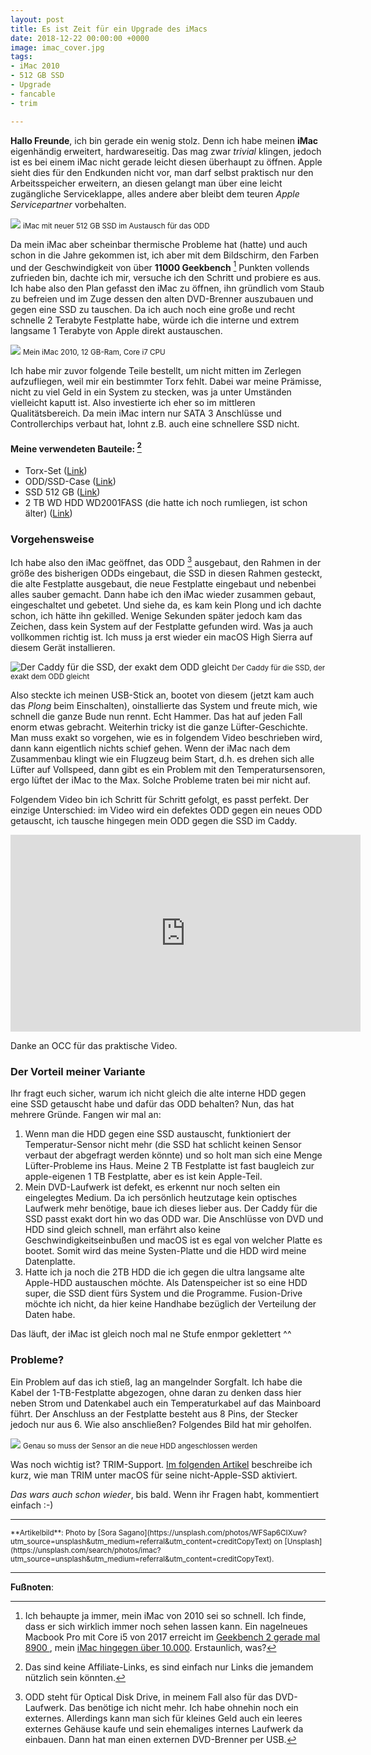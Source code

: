 ```yaml
---
layout: post
title: Es ist Zeit für ein Upgrade des iMacs
date: 2018-12-22 00:00:00 +0000
image: imac_cover.jpg
tags:
- iMac 2010
- 512 GB SSD
- Upgrade
- fancable
- trim

---
```

**Hallo Freunde**, ich bin gerade ein wenig stolz. Denn ich habe meinen **iMac** eigenhändig erweitert, hardwareseitig. Das mag zwar *trivial* klingen, jedoch ist es bei einem iMac nicht gerade leicht diesen überhaupt zu öffnen. Apple sieht dies für den Endkunden nicht vor, man darf selbst praktisch nur den Arbeitsspeicher erweitern, an diesen gelangt man über eine leicht zugängliche Serviceklappe, alles andere aber bleibt dem teuren *Apple Servicepartner* vorbehalten. <!--more-->

![](/assets/2018/12/imac/upgrade.png)
<small>iMac mit neuer 512 GB SSD im Austausch für das ODD</small>

Da mein iMac aber scheinbar thermische Probleme hat (hatte) und auch schon in die Jahre gekommen ist, ich aber mit dem Bildschirm, den Farben und der Geschwindigkeit von über **11000 Geekbench** [^3] Punkten vollends zufrieden bin, dachte ich mir, versuche ich den Schritt und probiere es aus. Ich habe also den Plan gefasst den iMac zu öffnen, ihn gründlich vom Staub zu befreien und im Zuge dessen den alten DVD-Brenner auszubauen und gegen eine SSD zu tauschen. Da ich auch noch eine große und recht schnelle 2 Terabyte Festplatte habe, würde ich die interne und extrem langsame 1 Terabyte von Apple direkt austauschen. 

![](/assets/2018/12/imac/overview.png)
<small>Mein iMac 2010, 12 GB-Ram, Core i7 CPU</small>

Ich habe mir zuvor folgende Teile bestellt, um nicht mitten im Zerlegen aufzufliegen, weil mir ein bestimmter Torx fehlt. Dabei war meine Prämisse, nicht zu viel Geld in ein System zu stecken, was ja unter Umständen vielleicht kaputt ist. Also investierte ich eher so im mittleren Qualitätsbereich. Da mein iMac intern nur SATA 3 Anschlüsse und Controllerchips verbaut hat, lohnt z.B. auch eine schnellere SSD nicht. 

#### Meine verwendeten Bauteile: [^1]

- Torx-Set ([Link](https://www.amazon.de/gp/product/B00445Y48G/ref=oh_aui_detailpage_o00_s01?ie=UTF8&psc=1))
- ODD/SSD-Case ([Link](https://www.amazon.de/gp/product/B00F23Y2BS/ref=oh_aui_detailpage_o00_s00?ie=UTF8&psc=1))
- SSD 512 GB ([Link](https://www.amazon.de/gp/product/B00D1E6RMW/ref=oh_aui_detailpage_o00_s01?ie=UTF8&psc=1))
- 2 TB WD HDD WD2001FASS (die hatte ich noch rumliegen, ist schon älter) ([Link](https://www.amazon.de/Western-Digital-WD2001FASS-interne-Festplatte/dp/B002MD05SA))

### Vorgehensweise

Ich habe also den iMac geöffnet, das ODD [^2] ausgebaut, den Rahmen in der größe des bisherigen ODDs eingebaut, die SSD in diesen Rahmen gesteckt, die alte Festplatte ausgebaut, die neue Festplatte eingebaut und nebenbei alles sauber gemacht. Dann habe ich den iMac wieder zusammen gebaut, eingeschaltet und gebetet. Und siehe da, es kam kein Plong und ich dachte schon, ich hätte ihn gekilled. Wenige Sekunden später jedoch kam das Zeichen, dass kein System auf der Festplatte gefunden wird. Was ja auch vollkommen richtig ist. Ich muss ja erst wieder ein macOS High Sierra auf diesem Gerät installieren. 

![Der Caddy für die SSD, der exakt dem ODD gleicht](/assets/2018/12/imac/caddy.jpg)
<small>Der Caddy für die SSD, der exakt dem ODD gleicht</small>

Also steckte ich meinen USB-Stick an, bootet von diesem (jetzt kam auch das *Plong* beim Einschalten), oinstallierte das System und freute mich, wie schnell die ganze Bude nun rennt. Echt Hammer. Das hat auf jeden Fall enorm etwas gebracht. Weiterhin tricky ist die ganze Lüfter-Geschichte. Man muss exakt so vorgehen, wie es in folgendem Video beschrieben wird, dann kann eigentlich nichts schief gehen. Wenn der iMac nach dem Zusammenbau klingt wie ein Flugzeug beim Start, d.h. es drehen sich alle Lüfter auf Vollspeed, dann gibt es ein Problem mit den Temperatursensoren, ergo lüftet der iMac to the Max. Solche Probleme traten bei mir nicht auf.

Folgendem Video bin ich Schritt für Schritt gefolgt, es passt perfekt. Der einzige Unterschied: im Video wird ein defektes ODD gegen ein neues ODD getauscht, ich tausche hingegen mein ODD gegen die SSD im Caddy.

<div align="center">
	<iframe width="560" height="315" src="https://www.youtube.com/embed/NhikeiS3qho" frameborder="0" allow="accelerometer; autoplay; encrypted-media; gyroscope; picture-in-picture" allowfullscreen></iframe>
</div>

Danke an OCC für das praktische Video.

### Der Vorteil meiner Variante
Ihr fragt euch sicher, warum ich nicht gleich die alte interne HDD gegen eine SSD getauscht habe und dafür das ODD behalten? Nun, das hat mehrere Gründe. Fangen wir mal an:

1. Wenn man die HDD gegen eine SSD austauscht, funktioniert der Temperatur-Sensor nicht mehr (die SSD hat schlicht keinen Sensor verbaut der abgefragt werden könnte) und so holt man sich eine Menge Lüfter-Probleme ins Haus. Meine 2 TB Festplatte ist fast baugleich zur apple-eigenen 1 TB Festplatte, aber es ist kein Apple-Teil.
2. Mein DVD-Laufwerk ist defekt, es erkennt nur noch selten ein eingelegtes Medium. Da ich persönlich heutzutage kein optisches Laufwerk mehr benötige, baue ich dieses lieber aus. Der Caddy für die SSD passt exakt dort hin wo das ODD war. Die Anschlüsse von DVD und HDD sind gleich schnell, man erfährt also keine Geschwindigkeitseinbußen und macOS ist es egal von welcher Platte es bootet. Somit wird das meine Systen-Platte und die HDD wird meine Datenplatte.
3. Hatte ich ja noch die 2TB HDD die ich gegen die ultra langsame alte Apple-HDD austauschen möchte. Als Datenspeicher ist so eine HDD super, die SSD dient fürs System und die Programme. Fusion-Drive möchte ich nicht, da hier keine Handhabe bezüglich der Verteilung der Daten habe.

Das läuft, der iMac ist gleich noch mal ne Stufe enmpor geklettert ^^ 

### Probleme?
Ein Problem auf das ich stieß, lag an mangelnder Sorgfalt. Ich habe die Kabel der 1-TB-Festplatte abgezogen, ohne daran zu denken dass hier neben Strom und Datenkabel auch ein Temperaturkabel auf das Mainboard führt. Der Anschluss an der Festplatte besteht aus 8 Pins, der Stecker jedoch nur aus 6. Wie also anschließen? Folgendes Bild hat mir geholfen.

![](/assets/2018/12/imac/fan.jpg)
<small>Genau so muss der Sensor an die neue HDD angeschlossen werden</small>

Was noch wichtig ist? TRIM-Support. [Im folgenden Artikel](/2018/12/22/how-to-enable-trim/) beschreibe ich kurz, wie man TRIM unter macOS für seine nicht-Apple-SSD aktiviert.

*Das wars auch schon wieder*, bis bald. Wenn ihr Fragen habt, kommentiert einfach :-)

---

<small>
**Artikelbild**: Photo by [Sora Sagano](https://unsplash.com/photos/WFSap6CIXuw?utm_source=unsplash&utm_medium=referral&utm_content=creditCopyText) on [Unsplash](https://unsplash.com/search/photos/imac?utm_source=unsplash&utm_medium=referral&utm_content=creditCopyText).
</small>

---

**Fußnoten**:

[^1]: Das sind keine Affiliate-Links, es sind einfach nur Links die jemandem nützlich sein könnten. 
[^2]: ODD steht für Optical Disk Drive, in meinem Fall also für das DVD-Laufwerk. Das benötige ich nicht mehr. Ich habe ohnehin noch ein externes. Allerdings kann man sich für kleines Geld auch ein leeres externes Gehäuse kaufe und sein ehemaliges internes Laufwerk da einbauen. Dann hat man einen externen DVD-Brenner per USB.
[^3]: Ich behaupte ja immer, mein iMac von 2010 sei so schnell. Ich finde, dass er sich wirklich immer noch sehen lassen kann. Ein nagelneues Macbook Pro mit Core i5 von 2017 erreicht im [Geekbench 2 gerade mal 8900 ](https://everymac.com/systems/apple/macbook_pro/specs/macbook-pro-core-i5-2.0-13-late-2016-retina-display-no-touch-bar-specs.html), mein [iMac hingegen über 10.000](https://everymac.com/systems/apple/imac/specs/imac-core-i7-2.93-27-inch-aluminum-mid-2010-specs.html). Erstaunlich, was?